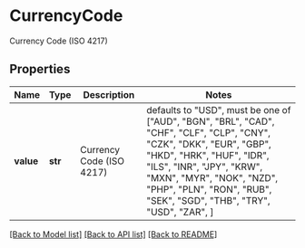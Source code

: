 # CurrencyCode

Currency Code (ISO 4217)

## Properties
Name | Type | Description | Notes
------------ | ------------- | ------------- | -------------
**value** | **str** | Currency Code (ISO 4217) | defaults to "USD",  must be one of ["AUD", "BGN", "BRL", "CAD", "CHF", "CLF", "CLP", "CNY", "CZK", "DKK", "EUR", "GBP", "HKD", "HRK", "HUF", "IDR", "ILS", "INR", "JPY", "KRW", "MXN", "MYR", "NOK", "NZD", "PHP", "PLN", "RON", "RUB", "SEK", "SGD", "THB", "TRY", "USD", "ZAR", ]

[[Back to Model list]](../README.md#documentation-for-models) [[Back to API list]](../README.md#documentation-for-api-endpoints) [[Back to README]](../README.md)


